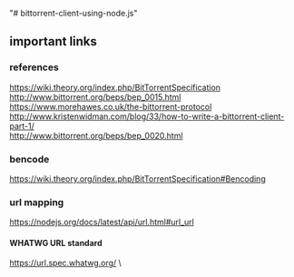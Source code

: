"# bittorrent-client-using-node.js" 
## important links 
### references
https://wiki.theory.org/index.php/BitTorrentSpecification \
http://www.bittorrent.org/beps/bep_0015.html \
https://www.morehawes.co.uk/the-bittorrent-protocol \
http://www.kristenwidman.com/blog/33/how-to-write-a-bittorrent-client-part-1/ \
http://www.bittorrent.org/beps/bep_0020.html
### bencode 
https://wiki.theory.org/index.php/BitTorrentSpecification#Bencoding
### url mapping  
https://nodejs.org/docs/latest/api/url.html#url_url
#### WHATWG URL standard
https://url.spec.whatwg.org/ \

